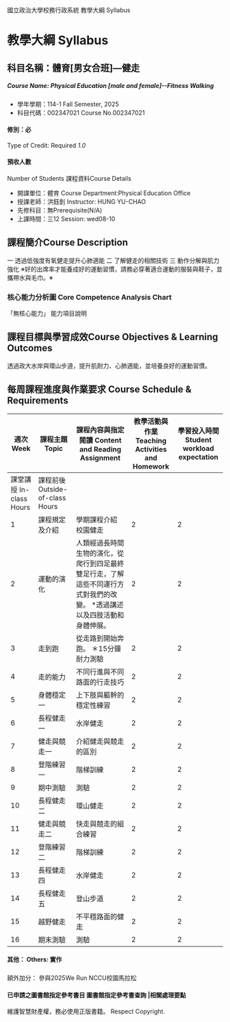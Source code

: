 國立政治大學校務行政系統 教學大綱 Syllabus
# 教學大綱 Syllabus
##  科目名稱：體育[男女合班]—健走
#####  Course Name: Physical Education [male and female]--Fitness Walking
  * 學年學期：114-1 Fall Semester, 2025 
  * 科目代碼：002347021 Course No.002347021
#### 修別：必
Type of Credit: Required 
_1.0_
#### 預收人數
Number of Students
課程資料Course Details
  * 開課單位：體育 Course Department:Physical Education Office 
  * 授課老師：洪鈺釗 Instructor: HUNG YU-CHAO 
  * 先修科目：無Prerequisite(N/A)
  * 上課時間：三12 Session: wed08-10
##  課程簡介Course Description
一 透過低強度有氧健走提升心肺適能
二 了解健走的相關技術
三 動作分解與肌力強化
※好的出席率才能養成好的運動習慣，請務必穿著適合運動的服裝與鞋子，並攜帶水與毛巾。※
###  核心能力分析圖 Core Competence Analysis Chart
「無核心能力」 
能力項目說明
##  課程目標與學習成效Course Objectives & Learning Outcomes 
透過政大水岸與環山步道，提升肌耐力、心肺適能，並培養良好的運動習慣。
##  每周課程進度與作業要求 Course Schedule & Requirements
週次 Week |  課程主題 Topic |  課程內容與指定閱讀 Content and Reading Assignment |  教學活動與作業 Teaching Activities and Homework |  學習投入時間 Student workload expectation  
---|---|---|---|---  
課堂講授 In-class Hours |  課程前後 Outside-of-class Hours  
1 |  課程規定及介紹 |  學期課程介紹 校園健走 |  2 |  2  
2 |  運動的演化 |  人類經過長時間生物的演化，從爬行到四足最終雙足行走，了解這些不同運行方式對我們的改變。 *透過講述以及四肢活動和身體伸展。 |  2 |  2  
3 |  走到跑 |  從走路到開始奔跑。 ＊15分鐘耐力測驗 |  2 |  2  
4 |  走的能力 | 不同行進與不同路面的行走技巧 |  2 |  2  
5 |  身體穩定一 |  上下肢與軀幹的穩定性練習 |  2 |  2  
6 |  長程健走一 | 水岸健走 |  2 |  2  
7 |  健走與競走一 |  介紹健走與競走的區別 |  2 |  2  
8 |  登階練習一 |  階梯訓練 |  2 |  2  
9 |  期中測驗 |  測驗 |  2 |  2  
10 |  長程健走二 | 環山健走 |  2 |  2  
11 |  健走與競走二 |  快走與競走的組合練習 |  2 |  2  
12 |  登階練習二 |  階梯訓練 |  2 |  2  
13 |  長程健走四 |  水岸健走 |  2 |  2  
14 |  長程健走五 |  登山步道 |  2 |  2  
15 |  越野健走 | 不平穩路面的健走 |  2 |  2  
16 |  期末測驗 | 測驗 |  2 |  2  
####  其他： Others: 實作 
###
額外加分：
參與2025We Run NCCU校園馬拉松  
####  已申請之圖書館指定參考書目  圖書館指定參考書查詢 |相關處理要點
維護智慧財產權，務必使用正版書籍。 Respect Copyright.